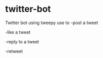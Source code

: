 # twitter-bot

Twitter bot using tweepy
use to 
-post a tweet

-like a tweet

-reply to a tweet

-retweet
